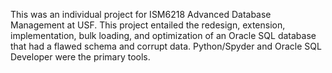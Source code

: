This was an individual project for ISM6218 Advanced Database Management at USF. This project entailed the redesign, extension, implementation, bulk loading, and optimization of an Oracle SQL database that had a flawed schema and corrupt data. Python/Spyder and Oracle SQL Developer were the primary tools.
